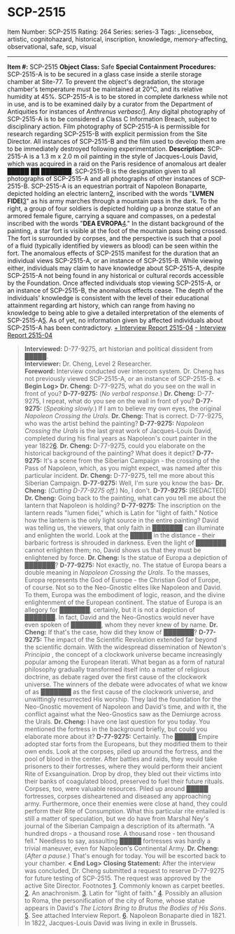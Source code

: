 # SCP-2515
Item Number: SCP-2515
Rating: 264
Series: series-3
Tags: _licensebox, artistic, cognitohazard, historical, inscription, knowledge, memory-affecting, observational, safe, scp, visual

---

**Item #:** SCP-2515
**Object Class:** Safe
**Special Containment Procedures:** SCP-2515-A is to be secured in a glass case inside a sterile storage chamber at Site-77. To prevent the object's degradation, the storage chamber's temperature must be maintained at 20°C, and its relative humidity at 45%. SCP-2515-A is to be stored in complete darkness while not in use, and is to be examined daily by a curator from the Department of Antiquities for instances of _Anthrenus verbasci_[1](javascript:;).
Any digital photography of SCP-2515-A is to be considered a Class C Information Breach, subject to disciplinary action. Film photography of SCP-2515-A is permissible for research regarding SCP-2515-B with explicit permission from the Site Director. All instances of SCP-2515-B and the film used to develop them are to be immediately destroyed following experimentation.
**Description:** SCP-2515-A is a 1.3 m x 2.0 m oil painting in the style of Jacques-Louis David, which was acquired in a raid on the Paris residence of anomalous art dealer █████ ██ ███████. SCP-2515-B is the designation given to all photographs of SCP-2515-A and all photographs of other instances of SCP-2515-B. SCP-2515-A is an equestrian portrait of Napoleon Bonaparte, depicted holding an electric lantern[2](javascript:;), inscribed with the words "**LVMEN FIDEI**[3](javascript:;)" as his army marches through a mountain pass in the dark. To the right, a group of four soldiers is depicted holding up a bronze statue of an armored female figure, carrying a square and compasses, on a pedestal inscribed with the words "**DEA EVROPA**[4](javascript:;)." In the distant background of the painting, a star fort is visible at the foot of the mountain pass being crossed. The fort is surrounded by corpses, and the perspective is such that a pool of a fluid (typically identified by viewers as blood) can be seen within the fort.
The anomalous effects of SCP-2515 manifest for the duration that an individual views SCP-2515-A, or an instance of SCP-2515-B. While viewing either, individuals may claim to have knowledge about SCP-2515-A, despite SCP-2515-A not being found in any historical or cultural records accessible by the Foundation. Once affected individuals stop viewing SCP-2515-A, or an instance of SCP-2515-B, the anomalous effects cease. The depth of the individuals' knowledge is consistent with the level of their educational attainment regarding art history, which can range from having no knowledge to being able to give a detailed interpretation of the elements of SCP-2515-A[5](javascript:;). As of yet, no information given by affected individuals about SCP-2515-A has been contradictory.
[\+ Interview Report 2515-04](javascript:;)
[\- Interview Report 2515-04](javascript:;)
> **Interviewed:** D-77-9275, art historian and political dissident from █████.  
>  **Interviewer:** Dr. Cheng, Level 2 Researcher.  
>  **Foreword:** Interview conducted over intercom system. Dr. Cheng has not previously viewed SCP-2515-A, or an instance of SCP-2515-B.
> **< Begin Log>**
> **Dr. Cheng:** D-77-9275, what do you see on the wall in front of you?
> **D-77-9275:** (_No verbal response._)
> **Dr. Cheng:** D-77-9275, I repeat, what do you see on the wall in front of you?
> **D-77-9275:** (_Speaking slowly._) If I am to believe my own eyes, the original _Napoleon Crossing the Urals_.
> **Dr. Cheng:** That is correct. D-77-9275, who was the artist behind the painting?
> **D-77-9275:** _Napoleon Crossing the Urals_ is the last great work of Jacques-Louis David, completed during his final years as Napoleon's court painter in the year 1822[6](javascript:;).
> **Dr. Cheng:** D-77-9275, could you elaborate on the historical background of the painting? What does it depict?
> **D-77-9275:** It's a scene from the Siberian Campaign - the crossing of the Pass of Napoleon, which, as you might expect, was named after this particular incident.
> **Dr. Cheng:** D-77-9275, tell me more about this Siberian Campaign.
> **D-77-9275:** Well, I'm sure you know the bas-
> **Dr. Cheng:** (_Cutting D-77-9275 off._) No, I don't.
> **D-77-9275:** [REDACTED]
> **Dr. Cheng:** Going back to the painting, what can you tell me about the lantern that Napoleon is holding?
> **D-77-9275:** The inscription on the lantern reads "lumen fidei," which is Latin for "light of faith." Notice how the lantern is the only light source in the entire painting? David was telling us, the viewers, that only faith in ███████ can illuminate and enlighten the world. Look at the █████ in the distance - their barbaric fortress is shrouded in darkness. Even the light of ███████ cannot enlighten them; no, David shows us that they must be enlightened by force.
> **Dr. Cheng:** Is the statue of Europa a depiction of ███████?
> **D-77-9275:** Not exactly, no. The statue of Europa bears a double meaning in _Napoleon Crossing the Urals_. To the masses, Europa represents the God of Europe - the Christian God of Europe, of course. Not so to the Neo-Gnostic elites like Napoleon and David. To them, Europa was the embodiment of logic, reason, and the divine enlightenment of the European continent. The statue of Europa is an allegory for ███████, certainly, but it is not a depiction of ███████. In fact, David and the Neo-Gnostics would never have even spoken of ███████, whom they never knew of by name.
> **Dr. Cheng:** If that's the case, how did they know of ███████?
> **D-77-9275:** The impact of the Scientific Revolution extended far beyond the scientific domain. With the widespread dissemination of Newton's _Principia_ , the concept of a clockwork universe became increasingly popular among the European literati. What began as a form of natural philosophy gradually transformed itself into a matter of religious doctrine, as debate raged over the first cause of the clockwork universe. The winners of the debate were advocates of what we know of as ███████ as the first cause of the clockwork universe, and unwittingly resurrected His worship. They laid the foundation for the Neo-Gnostic movement of Napoleon and David's time, and with it, the conflict against what the Neo-Gnostics saw as the Demiurge across the Urals.
> **Dr. Cheng:** I have one last question for you today. You mentioned the fortress in the background briefly, but could you elaborate more about it?
> **D-77-9275:** Certainly. The █████ Empire adopted star forts from the Europeans, but they modified them to their own ends. Look at the corpses, piled up around the fortress, and the pool of blood in the center. After battles and raids, they would take prisoners to their fortresses, where they would perform their ancient Rite of Exsanguination. Drop by drop, they bled out their victims into their banks of coagulated blood, preserved to fuel their future rituals. Corpses, too, were valuable resources. Piled up around █████ fortresses, corpses disheartened and diseased any approaching army. Furthermore, once their enemies were close at hand, they could perform their Rite of Consumption. What this particular rite entailed is still a matter of speculation, but we do have from Marshal Ney's journal of the Siberian Campaign a description of its aftermath. "A hundred drops - a thousand rose. A thousand rose - ten thousand fell." Needless to say, assaulting █████ fortresses was hardly a trivial maneuver, even for Napoleon's Continental Army.
> **Dr. Cheng:** (_After a pause._) That's enough for today. You will be escorted back to your chamber.
> **< End Log>**
> **Closing Statement:** After the interview was concluded, Dr. Cheng submitted a request to reserve D-77-9275 for future testing of SCP-2515. The request was approved by the active Site Director.
Footnotes
[1](javascript:;). Commonly known as carpet beetles.
[2](javascript:;). An anachronism.
[3](javascript:;). Latin for "light of faith."
[4](javascript:;). Possibly an allusion to Roma, the personification of the city of Rome, whose statue appears in David's _The Lictors Bring to Brutus the Bodies of His Sons_.
[5](javascript:;). See attached Interview Report.
[6](javascript:;). Napoleon Bonaparte died in 1821. In 1822, Jacques-Louis David was living in exile in Brussels.